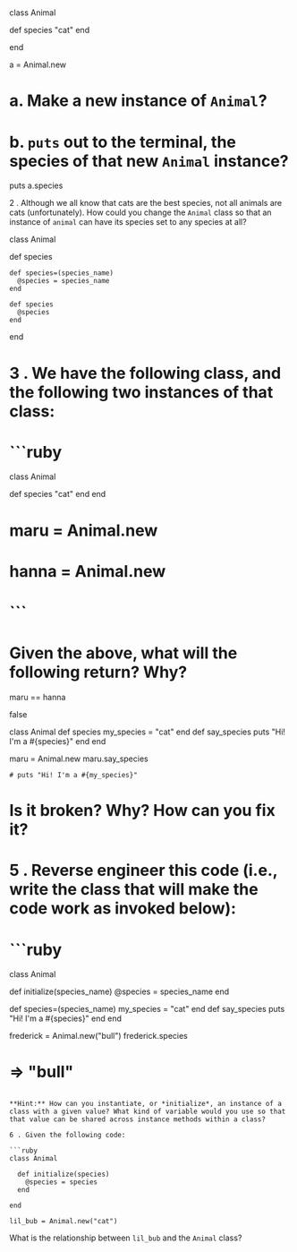 

# <!-- 1 . If the `Animal` class is defined like this: -->

class Animal

  def species
    "cat"
  end

end

a = Animal.new


# a. Make a new instance of `Animal`?
# b. `puts` out to the terminal, the species of that new `Animal` instance?

puts a.species


2 . Although we all know that cats are the best species, not all animals are cats (unfortunately). How could you change the `Animal` class so that an instance of `animal` can have its species set to any species at all?

class Animal

  def species

    def species=(species_name)
      @species = species_name
    end

    def species
      @species
    end

 end
#
# 3 . We have the following class, and the following two instances of that class:
#
# ```ruby
class Animal

  def species
    "cat"
  end
end
#
# maru = Animal.new
# hanna = Animal.new
# ```
#
# Given the above, what will the following return? Why?


maru == hanna

false



class Animal
  def species
    my_species = "cat"
  end
  def say_species
    puts "Hi! I'm a #{species}"
  end
end

maru = Animal.new
maru.say_species

    # puts "Hi! I'm a #{my_species}"
# Is it broken? Why? How can you fix it?



# 5 . Reverse engineer this code (i.e., write the class that will make the code work as invoked below):
#
# ```ruby
class Animal

  def initialize(species_name)
    @species = species_name
  end

  def species=(species_name)
    my_species = "cat"
  end
  def say_species
    puts "Hi! I'm a #{species}"
  end
end



frederick = Animal.new("bull")
frederick.species
# => "bull"
```

**Hint:** How can you instantiate, or *initialize*, an instance of a class with a given value? What kind of variable would you use so that that value can be shared across instance methods within a class?

6 . Given the following code:

```ruby
class Animal

  def initialize(species)
    @species = species
  end

end

lil_bub = Animal.new("cat")
```

What is the relationship between `lil_bub` and the `Animal` class?
